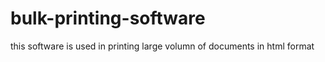 # bulk-printing-software
this software is used in printing large volumn of documents in html format
